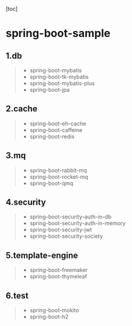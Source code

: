 [toc]









# spring-boot-sample

## 1.db

> - spring-boot-mybatis
> - spring-boot-tk-mybatis
> - spring-boot-mybatis-plus
> - spring-boot-jpa

## 2.cache

> - spring-boot-eh-cache
> - spring-boot-caffeine
> - spring-boot-redis





## 3.mq

> - spring-boot-rabbit-mq
> - spring-boot-rocket-mq
> - spring-boot-qmq





## 4.security

> - spring-boot-security-auth-in-db
> - spring-boot-security-auth-in-memory
> - spring-boot-security-jwt
> - spring-boot-security-society





## 5.template-engine

> - spring-boot-freemaker
> - spring-boot-thymeleaf





## 6.test

> - spring-boot-mokito
> - spring-boot-h2









